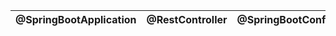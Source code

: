 

@SpringBootApplication|@RestController|@SpringBootConfiguration|@EnableAutoConfiguration|@ComponentScan|
---|---|---|---|---|



